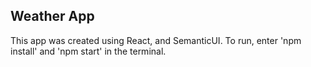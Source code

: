 ## Weather App
This app was created using React, and SemanticUI.
To run, enter 'npm install' and 'npm start' in the terminal.
